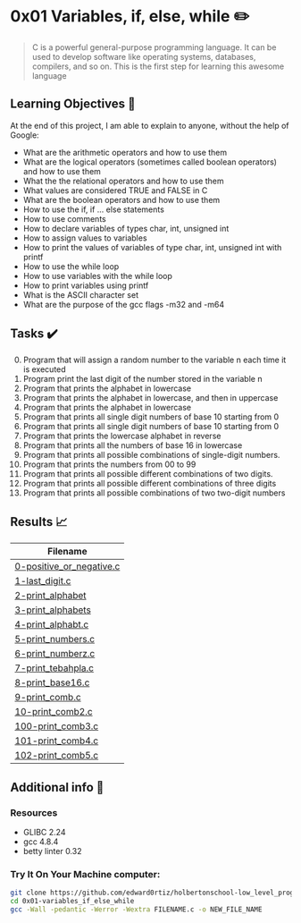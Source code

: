 # 0x01 Variables, if, else, while :pencil2:

> C is a powerful general-purpose programming language. It can be used to develop software like operating systems, databases, compilers, and so on. This is the first step for learning this awesome language

## Learning Objectives :bookmark_tabs:

  At the end of this project, I am able to explain to anyone, without the help of Google:

* What are the arithmetic operators and how to use them
* What are the logical operators (sometimes called boolean operators) and how to use them
* What the the relational operators and how to use them
* What values are considered TRUE and FALSE in C
* What are the boolean operators and how to use them
* How to use the if, if ... else statements
* How to use comments
* How to declare variables of types char, int, unsigned int
* How to assign values to variables
* How to print the values of variables of type char, int, unsigned int with printf
* How to use the while loop
* How to use variables with the while loop
* How to print variables using printf
* What is the ASCII character set
* What are the purpose of the gcc flags -m32 and -m64
  
## Tasks :heavy_check_mark:

0. Program that will assign a random number to the variable n each time it is executed
1. Program print the last digit of the number stored in the variable n
2. Program that prints the alphabet in lowercase
3. Program that prints the alphabet in lowercase, and then in uppercase
4. Program that prints the alphabet in lowercase
5. Program that prints all single digit numbers of base 10 starting from 0
6. Program that prints all single digit numbers of base 10 starting from 0
7. Program that prints the lowercase alphabet in reverse
8. Program that prints all the numbers of base 16 in lowercase
9. Program that prints all possible combinations of single-digit numbers.
10. Program that prints the numbers from 00 to 99
11. Program that prints all possible different combinations of two digits.
12. Program that prints all possible different combinations of three digits
13. Program that prints all possible combinations of two two-digit numbers

## Results :chart_with_upwards_trend:

| Filename |
| ------ |
| [0-positive_or_negative.c](https://github.com/edward0rtiz/holbertonschool-low_level_programming/blob/master/0x01-variables_if_else_while/0-positive_or_negative.c)|
| [1-last_digit.c](./1-last_digit.c)|
| [2-print_alphabet](./2-print_alphabet.c)|
| [3-print_alphabets](./3-print_alphabets.c)|
| [4-print_alphabt.c](./4-print_alphabt.c)|
| [5-print_numbers.c](./5-print_numbers.c)|
| [6-print_numberz.c](./6-print_numberz.c)|
| [7-print_tebahpla.c](./7-print_tebahpla.c)|
| [8-print_base16.c](./8-print_base16.c)|
| [9-print_comb.c](./9-print_comb.c)|
| [10-print_comb2.c](./10-print_comb2.c)|
| [100-print_comb3.c](./100-print_comb3.c)|
| [101-print_comb4.c](./101-print_comb4.c)|
| [102-print_comb5.c](./102-print_comb5.c)|

## Additional info :construction:
### Resources

- GLIBC 2.24
- gcc 4.8.4
- betty linter 0.32


### Try It On Your Machine computer:	
```bash
git clone https://github.com/edward0rtiz/holbertonschool-low_level_programming.git
cd 0x01-variables_if_else_while
gcc -Wall -pedantic -Werror -Wextra FILENAME.c -o NEW_FILE_NAME 
```

